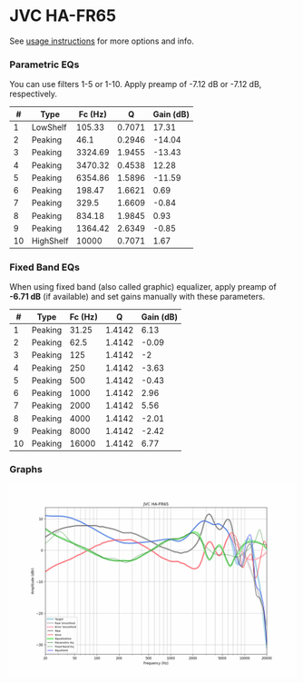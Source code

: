# JVC HA-FR65
See [usage instructions](https://github.com/jaakkopasanen/AutoEq#usage) for more options and info.

### Parametric EQs
You can use filters 1-5 or 1-10. Apply preamp of -7.12 dB or -7.12 dB, respectively.

|   # | Type      |   Fc (Hz) |      Q |   Gain (dB) |
|-----|-----------|-----------|--------|-------------|
|   1 | LowShelf  |    105.33 | 0.7071 |       17.31 |
|   2 | Peaking   |     46.1  | 0.2946 |      -14.04 |
|   3 | Peaking   |   3324.69 | 1.9455 |      -13.43 |
|   4 | Peaking   |   3470.32 | 0.4538 |       12.28 |
|   5 | Peaking   |   6354.86 | 1.5896 |      -11.59 |
|   6 | Peaking   |    198.47 | 1.6621 |        0.69 |
|   7 | Peaking   |    329.5  | 1.6609 |       -0.84 |
|   8 | Peaking   |    834.18 | 1.9845 |        0.93 |
|   9 | Peaking   |   1364.42 | 2.6349 |       -0.85 |
|  10 | HighShelf |  10000    | 0.7071 |        1.67 |

### Fixed Band EQs
When using fixed band (also called graphic) equalizer, apply preamp of **-6.71 dB** (if available) and set gains manually with these parameters.

|   # | Type    |   Fc (Hz) |      Q |   Gain (dB) |
|-----|---------|-----------|--------|-------------|
|   1 | Peaking |     31.25 | 1.4142 |        6.13 |
|   2 | Peaking |     62.5  | 1.4142 |       -0.09 |
|   3 | Peaking |    125    | 1.4142 |       -2    |
|   4 | Peaking |    250    | 1.4142 |       -3.63 |
|   5 | Peaking |    500    | 1.4142 |       -0.43 |
|   6 | Peaking |   1000    | 1.4142 |        2.96 |
|   7 | Peaking |   2000    | 1.4142 |        5.56 |
|   8 | Peaking |   4000    | 1.4142 |       -2.01 |
|   9 | Peaking |   8000    | 1.4142 |       -2.42 |
|  10 | Peaking |  16000    | 1.4142 |        6.77 |

### Graphs
![](./JVC%20HA-FR65.png)
